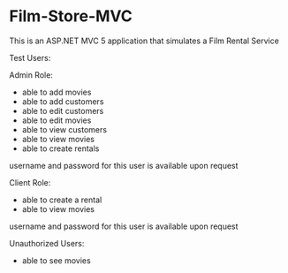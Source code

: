 # Film-Store-MVC
This is an ASP.NET MVC 5 application that simulates a Film Rental Service

Test Users:

Admin Role:
  * able to add movies
  * able to add customers
  * able to edit customers
  * able to edit movies
  * able to view customers
  * able to view movies
  * able to create rentals
  
username and password for this user is available upon request

Client Role:

  * able to create a rental
  * able to view movies
  
username and password for this user is available upon request

Unauthorized Users:

 * able to see movies
